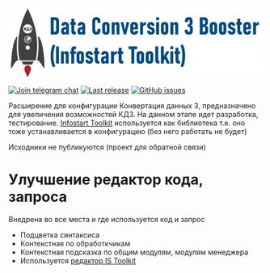 ![Data Conversion 3 Booster](logo_capture_mini.png)

[![Join telegram chat](https://img.shields.io/badge/chat-telegram-blue?style=flat&logo=telegram)](https://t.me/joinchat/iyi3Tlf_7jNiMmIy) 
[![Last release](https://img.shields.io/github/v/release/Evg-lylyk/DC3BoosterISToolkit?include_prereleases&label=last%20release&style=badge)](https://github.com/Evg-lylyk/DC3BoosterISToolkit/releases/latest)
[![GitHub issues](https://img.shields.io/github/issues-raw/Evg-lylyk/DC3BoosterISToolkit?style=badge)](https://github.com/Evg-lylyk/DC3BoosterISToolkit/issues)

Расширение для конфигурации Конвертация данных 3, предназначено для увеличения возможностей КД3.
На данном этапе идет разработка, тестирование. [Infostart Toolkit](https://infostart.ru/public/1254364/) используется как библиотека т.е. оно тоже устанавливается в конфигурацию (без него работать не будет)

Исходники не публикуются (проект для обратной связи)

# Улучшение редактор кода, запроса
Внедрена во все места и где используется код и запрос

* Подцветка синтаксиса
* Контекстная по обработкчикам
* Контекстная подсказка по общим модулям, модулям менеджера
* Используется [редактор IS Toolkit](https://infostart.ru/1c/articles/1446383/)
